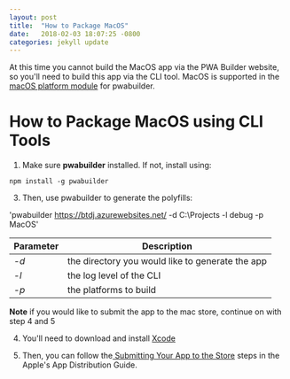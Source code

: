 ```yaml
---
layout: post
title:  "How to Package MacOS"
date:   2018-02-03 18:07:25 -0800
categories: jekyll update
---
```


At this time you cannot build the MacOS app via the PWA Builder website, so you'll need to build this app via the CLI tool. MacOS is supported in the [macOS platform module](https://www.npmjs.com/package/pwabuilder-macos) for pwabuilder.

# How to Package MacOS using CLI Tools

1. Make sure **pwabuilder** installed. If not, install using: 

`npm install -g pwabuilder`

3. Then, use pwabuilder to generate the polyfills: 

'pwabuilder https://btdj.azurewebsites.net/ -d C:\Projects -l debug -p MacOS'

  Parameter |  Description
 --- | --- 
 *-d* | the directory you would like to generate the app
 *-l* | the log level of the CLI
 *-p* | the platforms to build


 

**Note** if you would like to submit the app to the mac store, continue on with step 4 and 5


4. You'll need to download and install [Xcode](https://developer.apple.com/xcode/downloads/)

5. Then, you can follow the[ Submitting Your App to the Store](https://developer.apple.com/library/content/documentation/IDEs/Conceptual/AppDistributionGuide/SubmittingYourApp/SubmittingYourApp.html) steps in the Apple's App Distribution Guide.
